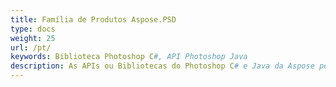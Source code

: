 ```yaml
---
title: Família de Produtos Aspose.PSD
type: docs
weight: 25
url: /pt/
keywords: Biblioteca Photoshop C#, API Photoshop Java
description: As APIs ou Bibliotecas do Photoshop C# e Java da Aspose permitem uma extensa manipulação de formatos de arquivo PSD. Os produtos não exigem a instalação do Adobe Photoshop e suportam os formatos de arquivo PSD e PSB para carregamento, manipulação e conversão em vários formatos de arquivo raster, como TIFF, JPEG, JPEG2000, PNG, GIF e BMP.
---
```

